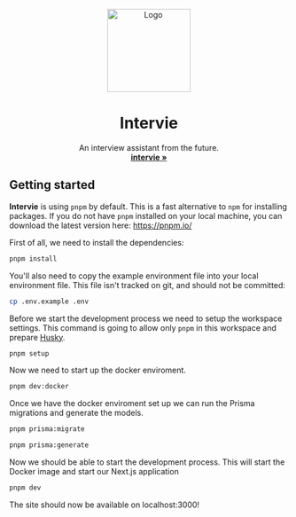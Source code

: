 <p align="center">
  <a href="#"></a>
  <p align="center">
   <img width="150" height="150" src="https://raw.githubusercontent.com/intervieapp/.github/main/profile/intervie_icon_white_512x512.png?token=GHSAT0AAAAAABP5L76AIWEYRYTKEPUC7KTYYZAXFAA" alt="Logo">
  </p>
  <h1 align="center"><b>Intervie</b></h1>
  <p align="center">
    An interview assistant from the future.<br />
    <a href="https://github.com/intervieapp"><strong>intervie »</strong></a>
  </p>
</p>

## Getting started

**Intervie** is using `pnpm` by default. This is a fast alternative to `npm` for installing packages. If you do not have `pnpm` installed on your local machine, you can download the latest version here: https://pnpm.io/

First of all, we need to install the dependencies:

```bash
pnpm install
```

You'll also need to copy the example environment file into your local environment file. This file isn't tracked on git, and should not be committed:

```bash
cp .env.example .env
```

Before we start the development process we need to setup the workspace settings. This command is going to allow only `pnpm` in this workspace and prepare [Husky](https://github.com/typicode/husky).

```bash
pnpm setup
```

Now we need to start up the docker enviroment.

```bash
pnpm dev:docker
```

Once we have the docker enviroment set up we can run the Prisma migrations and generate the models.

```bash
pnpm prisma:migrate
```

```bash
pnpm prisma:generate
```

Now we should be able to start the development process. This will start the Docker image and start our Next.js application

```bash
pnpm dev
```

The site should now be available on localhost:3000!
